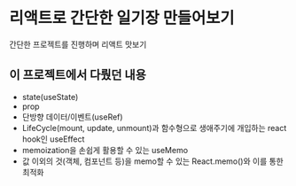 # 리액트로 간단한 일기장 만들어보기

간단한 프로젝트를 진행하며 리액트 맛보기

## 이 프로젝트에서 다뤘던 내용

- state(useState)
- prop
- 단방향 데이터/이벤트(useRef)
- LifeCycle(mount, update, unmount)과 함수형으로 생애주기에 개입하는 react hook인 useEffect
- memoization을 손쉽게 활용할 수 있는 useMemo
- 값 이외의 것(객체, 컴포넌트 등)을 memo할 수 있는 React.memo()와 이를 통한 최적화

